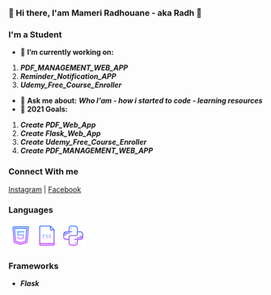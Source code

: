 <!--
**someone20dz/someone20dz** is a ✨ _special_ ✨ repository because its `README.md` (this file) appears on your GitHub profile.
-->
### 👋 Hi there, I'am Mameri Radhouane - aka Radh 👋

### I'm a Student
- :hammer: **I’m currently working on:**</br>
1. ***PDF_MANAGEMENT_WEB_APP***</br>
2. ***Reminder_Notification_APP***</br>
3. ***Udemy_Free_Course_Enroller***

- :pencil: **Ask me about:**
***Who I'am - how i started to code - learning resources***</br>
- :bookmark: **2021 Goals:**</br>
1. ***Create PDF_Web_App***</br>
2. ***Create Flask_Web_App***</br>
3. ***Create Udemy_Free_Course_Enroller***</br>
4. ***Create PDF_MANAGEMENT_WEB_APP***

### Connect With me
<a href="https://www.instagram.com/radhhouanee" rel="nofollow">Instagram</a> | <a href="https://www.facebook.com/radhouaneouu" rel="nofollow">Facebook</a>


### Languages
![HTML](Icons/HTML.png) ![CSS](Icons/CSS.png) ![Python](Icons/Python.png)


### Frameworks

- ***Flask***
